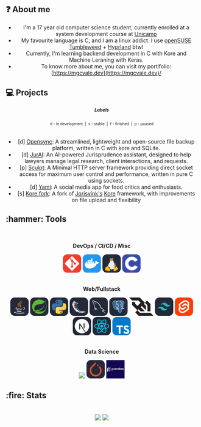 <h2 align="left">❓ About me</h2>

- I'm a 17 year old computer science student, currently enrolled at a system development course at [Unicamp](https://www.unicamp.br)
- My favourite language is C, and I am a linux addict. I use [openSUSE Tumbleweed](https://www.opensuse.org) + [Hyprland](https://hyprland.org) btw!
- Currently, I'm learning backend development in C with Kore and Machine Leraning with Keras.
- To know more about me, you can visit my portifolio: [https://mgcvale.dev](https://mgcvale.dev)/

<h2 align="left">💻 Projects</h2>
<small><h5>Labels</h5>
    <small>
        d - in development &nbsp;|&nbsp; s - stable &nbsp;|&nbsp; f - finished &nbsp;|&nbsp; p - paused
    </small>
</small>
<br>
<br>

- [d] [Opensync](https://github.com/mgcvale/opensync-backend): A streamlined, lightweight and open-source file backup platform, written in C with kore and SQLite.
- [d] [JurAI](https://github.com/jurai-git): An AI-powered Jurisprudence assistant, designed to help lawyers manage legal research, client interactions, and requests.
- [p] [Sculpt](https://github.com/mgcvale/sculpt): A Minimal HTTP server framework providing direct socket access for maximum user control and performance, written in pure C using sockets.
- [d] [Yami](https://github.com/mgcvale/yami): A social media app for food critics and enthusiasts.
- [s] [Kore fork](https://github.com/mgcvale/kore): A fork of [Jorisvink's](https://github.com/jorisvink) [Kore](https://github.com/jorisvink/kore) framework, with improvements on file upload and flexibility
<h2 align="left">:hammer: Tools</h2>
<br>

<b>DevOps / CI/CD / Misc</b><br>
<div align="center">
    <img src="./img/git.svg" height=48px>
    <img src="./img/Docker.svg" height=48px>
    <img src="./img/tux.svg" height=48px>
    <img src="./img/C.svg" height=48px>
</div>
<br>

<b>Web/Fullstack</b><br>
<div align="center">
    <img src="./img/Java-Dark.svg" height=48px>
    <img src="./img/Spring-Dark.svg" height=48px>
    <img src="./img/Python-Dark.svg" height=48px>
    <img src="./img/Flask-Dark.svg" height=48px>
    <img src="./img/mysql.svg" height=48px>
    <img src="https://raw.githubusercontent.com/tandpfun/skill-icons/65dea6c4eaca7da319e552c09f4cf5a9a8dab2c8/icons/PostgreSQL-Dark.svg" height=48px>
    <img src="./img/websocket.svg" height=48px>
    <img src="https://raw.githubusercontent.com/tandpfun/skill-icons/65dea6c4eaca7da319e552c09f4cf5a9a8dab2c8/icons/TailwindCSS-Dark.svg" height=48px>
    <img src="https://raw.githubusercontent.com/tandpfun/skill-icons/65dea6c4eaca7da319e552c09f4cf5a9a8dab2c8/icons/Svelte.svg" height=48px>
    <img src="https://raw.githubusercontent.com/tandpfun/skill-icons/65dea6c4eaca7da319e552c09f4cf5a9a8dab2c8/icons/NextJS-Dark.svg" height=48px>
    <img src="https://raw.githubusercontent.com/tandpfun/skill-icons/65dea6c4eaca7da319e552c09f4cf5a9a8dab2c8/icons/React-Dark.svg" height=48px>
    <img src="https://raw.githubusercontent.com/tandpfun/skill-icons/65dea6c4eaca7da319e552c09f4cf5a9a8dab2c8/icons/TypeScript.svg" height=48px>
</div>
<br>

<b>Data Science</b><br>
<div align="center">
    <img src="https://raw.githubusercontent.com/syvixor/skills-icons/cee243d6e32b6e1fae3581ec3e576e1c7195dd6c/icons/keras.svg" height=48px>
    <img src="https://raw.githubusercontent.com/tandpfun/skill-icons/65dea6c4eaca7da319e552c09f4cf5a9a8dab2c8/icons/PyTorch-Dark.svg" height=48px>
    <img src="/img/pandas.png" height=48px>
</div>

<h2 align="left">:fire: Stats</h2>
<br>
<html align="center">
  <div align="center">
  <img height=180px align="center" src="https://github-readme-stats.vercel.app/api?username=mgcvale&show_icons=true&theme=tokyonight">
      <img height=180px align="center" src="https://github-readme-stats.vercel.app/api/top-langs/?username=mgcvale&exclude_repo=dotfiles&langs_count=6&layout=compact&theme=tokyonight">
  </div>
</html>

